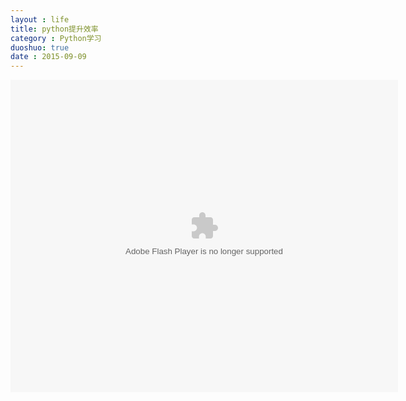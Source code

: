```yaml
---
layout : life
title: python提升效率
category : Python学习
duoshuo: true
date : 2015-09-09
---
```


<div>
<object width="480" height="400" classid="clsid:d27cdb6e-ae6d-11cf-96b8-444553540000" codebase="http://download.macromedia.com/pub/shockwave/cabs/flash/swflash.cab#version=6,0,40,0" align="middle"><param name="src" value="http://player.youku.com/player.php/sid/XMTMyODYzNjUzNg==/v.swf"><param name="allowfullscreen" value="true"><param name="quality" value="high"><param name="allowscriptaccess" value="always"><embed width="620" height="500" type="application/x-shockwave-flash" src="http://player.youku.com/player.php/sid/XMTMyODYzNjUzNg==/v.swf" allowfullscreen="true" quality="high" allowscriptaccess="always" align="middle"></object>
</div>
<!-- more -->

